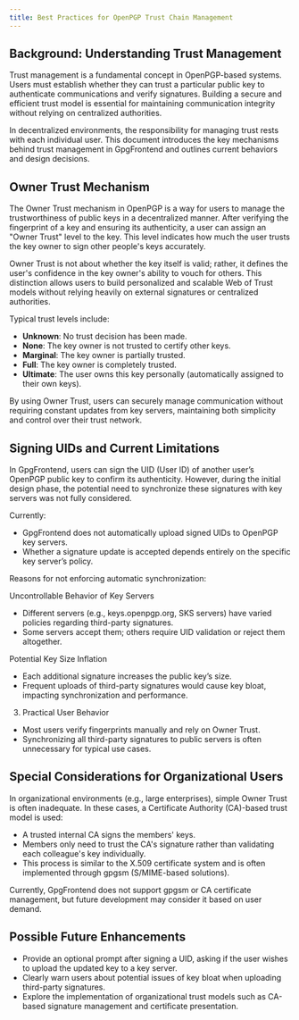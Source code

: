 ```yaml
---
title: Best Practices for OpenPGP Trust Chain Management
---
```


## Background: Understanding Trust Management

Trust management is a fundamental concept in OpenPGP-based systems. Users must
establish whether they can trust a particular public key to authenticate
communications and verify signatures. Building a secure and efficient trust
model is essential for maintaining communication integrity without relying on
centralized authorities.

In decentralized environments, the responsibility for managing trust rests with
each individual user. This document introduces the key mechanisms behind trust
management in GpgFrontend and outlines current behaviors and design decisions.

## Owner Trust Mechanism

The Owner Trust mechanism in OpenPGP is a way for users to manage the
trustworthiness of public keys in a decentralized manner. After verifying the
fingerprint of a key and ensuring its authenticity, a user can assign an "Owner
Trust" level to the key. This level indicates how much the user trusts the key
owner to sign other people's keys accurately.

Owner Trust is not about whether the key itself is valid; rather, it defines the
user's confidence in the key owner's ability to vouch for others. This
distinction allows users to build personalized and scalable Web of Trust models
without relying heavily on external signatures or centralized authorities.

Typical trust levels include:
- **Unknown**: No trust decision has been made.
- **None**: The key owner is not trusted to certify other keys.
- **Marginal**: The key owner is partially trusted.
- **Full**: The key owner is completely trusted.
- **Ultimate**: The user owns this key personally (automatically assigned to
  their own keys).

By using Owner Trust, users can securely manage communication without requiring
constant updates from key servers, maintaining both simplicity and control over
their trust network.

## Signing UIDs and Current Limitations

In GpgFrontend, users can sign the UID (User ID) of another user’s OpenPGP
public key to confirm its authenticity. However, during the initial design
phase, the potential need to synchronize these signatures with key servers was
not fully considered.

Currently:
- GpgFrontend does not automatically upload signed UIDs to OpenPGP key servers.
- Whether a signature update is accepted depends entirely on the specific key
  server’s policy.

Reasons for not enforcing automatic synchronization:

Uncontrollable Behavior of Key Servers
- Different servers (e.g., keys.openpgp.org, SKS servers) have varied policies
  regarding third-party signatures.
- Some servers accept them; others require UID validation or reject them
  altogether. 

Potential Key Size Inflation
- Each additional signature increases the public key’s size.
- Frequent uploads of third-party signatures would cause key bloat, impacting
  synchronization and performance. 

3.	Practical User Behavior
- Most users verify fingerprints manually and rely on Owner Trust.
- Synchronizing all third-party signatures to public servers is often
  unnecessary for typical use cases.

## Special Considerations for Organizational Users
In organizational environments (e.g., large enterprises), simple Owner Trust is
often inadequate. In these cases, a Certificate Authority (CA)-based trust model
is used:

- A trusted internal CA signs the members' keys.
- Members only need to trust the CA's signature rather than validating each
  colleague's key individually.
- This process is similar to the X.509 certificate system and is often
  implemented through gpgsm (S/MIME-based solutions).

Currently, GpgFrontend does not support gpgsm or CA certificate management, but
future development may consider it based on user demand.

## Possible Future Enhancements

- Provide an optional prompt after signing a UID, asking if the user wishes to
  upload the updated key to a key server.
- Clearly warn users about potential issues of key bloat when uploading
  third-party signatures.
- Explore the implementation of organizational trust models such as CA-based
  signature management and certificate presentation.

